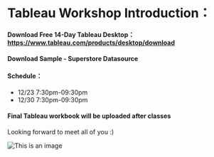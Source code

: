 # Tableau Workshop Introduction：
#### Download Free 14-Day Tableau Desktop：https://www.tableau.com/products/desktop/download
#### Download Sample - Superstore Datasource
#### Schedule：
- 12/23 7:30pm-09:30pm
- 12/30 7:30pm-09:30pm

#### Final Tableau workbook will be uploaded after classes

Looking forward to meet all of you :)

![This is an image](https://i.guim.co.uk/img/media/88f6b98714035656cb18fb282507b60e82edb0d7/0_35_2560_1536/master/2560.jpg?width=1200&quality=85&auto=format&fit=max&s=472e94c0c241dc9124b411ee8e56d41a)
